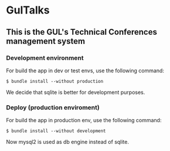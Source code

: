 # GulTalks

This is the  GUL's Technical Conferences management system 
----------------------------------------------------------

### Development environment

For build the app in dev or test envs, use the following command:

```
$ bundle install --without production
```
We decide that sqlite is better for development purposes.

### Deploy (production enviroment)

For build the app in production env, use the following command:

```
$ bundle install --without development
```
Now mysql2 is used as db engine instead of sqlite.

